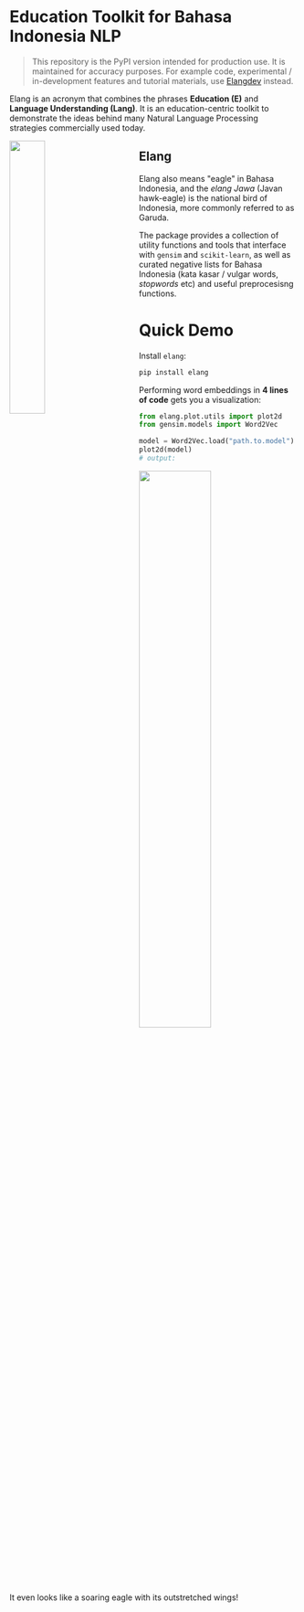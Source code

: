 # Education Toolkit for Bahasa Indonesia NLP

> This repository is the PyPI version intended for production use. It is maintained for accuracy purposes. For example code, experimental / in-development features and tutorial materials, use [Elangdev](https://github.com/onlyphantom/elangdev) instead. 

Elang is an acronym that combines the phrases **Education (E)** and **Language Understanding (Lang)**. It is an education-centric toolkit to demonstrate the ideas behind many Natural Language Processing strategies commercially used today. 

<img align="left" width="35%" src="https://github.com/onlyphantom/elangdev/blob/master/assets/elang_light.png?raw=true" style="margin-right:10%">

## Elang
Elang also means "eagle" in Bahasa Indonesia, and the _elang Jawa_ (Javan hawk-eagle) is the national bird of Indonesia, more commonly referred to as Garuda. 

The package provides a collection of utility functions and tools that interface with `gensim` and `scikit-learn`, as well as curated negative lists for Bahasa Indonesia (kata kasar / vulgar words, _stopwords_ etc) and useful preprocesisng functions.

# Quick Demo

Install `elang`:
```bash
pip install elang
```

Performing word embeddings in **4 lines of code** gets you a visualization:
```py
from elang.plot.utils import plot2d
from gensim.models import Word2Vec

model = Word2Vec.load("path.to.model")
plot2d(model)
# output:
```

<img width="50%" src="https://github.com/onlyphantom/elangdev/raw/master/assets/embedding.png">

It even looks like a soaring eagle with its outstretched wings!